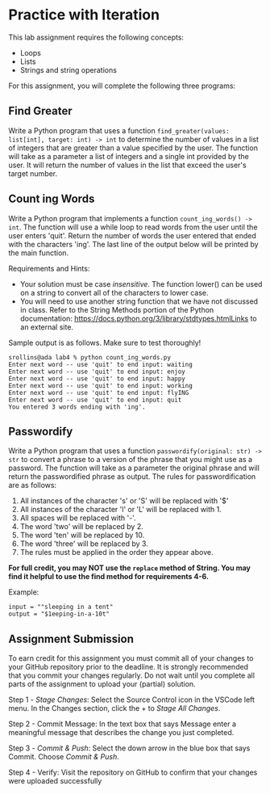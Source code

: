 # Practice with Iteration

This lab assignment requires the following concepts:
- Loops
- Lists
- Strings and string operations 

For this assignment, you will complete the following three programs:

## Find Greater
Write a Python program that uses a function `find_greater(values: list[int],
target: int) -> int` to determine the number of values in a list of integers that
are greater than a value specified by the user. The function will take as a
parameter a list of integers and a single int provided by the user. It will
return the number of values in the list that exceed the user's target number.

## Count ing Words
Write a Python program that implements a function `count_ing_words() -> int`. The function will use a while loop to read words from the user until the user enters 'quit'. Return the number of words the user entered that ended with the characters 'ing'. The last line of the output below will be printed by the main function.

Requirements and Hints:

- Your solution must be case *insensitive*. The function lower() can be used on a string to convert all of the characters to lower case.
- You will need to use another string function that we have not discussed in class. Refer to the String Methods portion of the Python documentation: https://docs.python.org/3/library/stdtypes.htmlLinks to an external site.

Sample output is as follows. Make sure to test thoroughly!

```
srollins@ada lab4 % python count_ing_words.py
Enter next word -- use 'quit' to end input: waiting
Enter next word -- use 'quit' to end input: enjoy
Enter next word -- use 'quit' to end input: happy
Enter next word -- use 'quit' to end input: working
Enter next word -- use 'quit' to end input: flyING
Enter next word -- use 'quit' to end input: quit
You entered 3 words ending with 'ing'.
```

## Passwordify
Write a Python program that uses a function `passwordify(original: str) -> str` to convert a phrase to a version of the phrase that you might use as a password. The function will take as a parameter the original phrase and will return the passwordified phrase as output. The rules for passwordification are as follows:

1. All instances of the character 's' or 'S' will be replaced with '$'
2. All instances of the character 'l' or 'L' will be replaced with 1.
3. All spaces will be replaced with '-'.
4. The word 'two' will be replaced by 2.
5. The word 'ten' will be replaced by 10.
6. The word 'three' will be replaced by 3.
7. The rules must be applied in the order they appear above. 

**For full credit, you may NOT use the `replace` method of String. You may find
it helpful to use the find method for requirements 4-6.**

Example:

```
input = ""sleeping in a tent"
output = "$1eeping-in-a-10t"
```

## Assignment Submission

To earn credit for this assignment you must commit all of your changes to your GitHub repository prior to the deadline. It is strongly recommended that you commit your changes regularly. Do not wait until you complete all parts of the assignment to upload your (partial) solution.

Step 1 - *Stage Changes*: Select the Source Control icon in the VSCode left menu. In the Changes section, click the + to *Stage All Changes*.

Step 2 - Commit Message: In the text box that says Message enter a meaningful message that describes the change you just completed.

Step 3 - *Commit & Push*: Select the down arrow in the blue box that says Commit. Choose *Commit & Push*.

Step 4 - Verify: Visit the repository on GitHub to confirm that your changes were uploaded successfully
